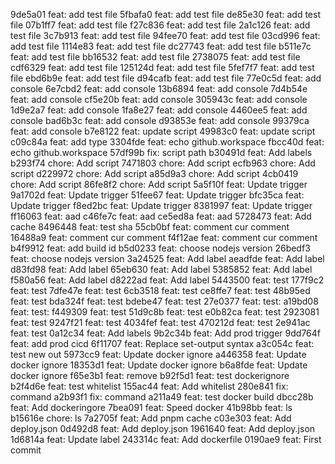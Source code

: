9de5a01 feat: add test file
5fbafa0 feat: add test file
de85e30 feat: add test file
07b1ff7 feat: add test file
f27c836 feat: add test file
2a1c126 feat: add test file
3c7b913 feat: add test file
94fee70 feat: add test file
03cd996 feat: add test file
1114e83 feat: add test file
dc27743 feat: add test file
b511e7c feat: add test file
bb16532 feat: add test file
2738075 feat: add test file
cdf6329 feat: add test file
125124d feat: add test file
5fef7f7 feat: add test file
ebd6b9e feat: add test file
d94cafb feat: add test file
77e0c5d feat: add console
6e7cbd2 feat: add console
13b6894 feat: add console
7d4b54e feat: add console
cf5e20b feat: add console
305943c feat: add console
1d9e2a7 feat: add console
1fa8e27 feat: add console
4460ee5 feat: add console
bad6b3c feat: add console
d93853e feat: add console
99379ca feat: add console
b7e8122 feat: update script
49983c0 feat: update script
c09c84a feat: add type
3304fde feat: echo github.workspace
fbcc40d feat: echo github.workspace
57df99b fix: script path
b30491d feat: Add labels
b293f74 chore: Add script
7471803 chore: Add script
ecfb963 chore: Add script
d229972 chore: Add script
a85d9a3 chore: Add script
4cb0419 chore: Add script
86fe8f2 chore: Add script
5a5f10f feat: Update trigger
9a1702d feat: Update trigger
51fee67 feat: Update trigger
bfc35ca feat: Update trigger
f8ed2bc feat: Update trigger
8381997 feat: Update trigger
ff16063 feat: aad
c46fe7c feat: aad
ce5ed8a feat: aad
5728473 feat: Add cache
8496448 feat: test sha
55cb0bf feat: comment cur comment
16488a9 feat: comment cur comment
f4f12ae feat: comment cur comment
b4f9912 feat: add build id
b5d0233 feat: choose nodejs version
26bedf3 feat: choose nodejs version
3a24525 feat: Add label
aeadfde feat: Add label
d83fd98 feat: Add label
65eb630 feat: Add label
5385852 feat: Add label
f580a56 feat: Add label
d8222ad feat: Add label
5443500 feat: test
177f9c2 feat: test
7dfe47e feat: test
6cb3518 feat: test
ce8ffe7 feat: test
48b95ed feat: test
bda324f feat: test
bdebe47 feat: test
27e0377 feat: test:
a19bd08 feat: test:
f449309 feat: test
51d9c8b feat: test
e0b82ca feat: test
2923081 feat: test
9247f21 feat: test
4034fef feat: test
470212d feat: test
2e941ac feat: test
0a12c34 feat: Add labels
9b2c34b feat: Add prod trigger
9dd764f feat: add prod cicd
6f11707 feat: Replace set-output syntax
a3c054c feat: test new out
5973cc9 feat: Update docker ignore
a446358 feat: Update docker ignore
18353d1 feat: Update docker ignore
b6a8fde feat: Update docker ignore
f65e3b1 feat: remove
b92f5d1 feat: test dockerignore
b2f4d6e feat: test whitelist
155ac44 feat: Add whitelist
280e841 fix: command
a2b93f1 fix: command
a211a49 feat: test docker build
dbcc28b feat: Add dockeringore
7bea091 feat: Speed docker
41b98bb feat: ls
b15616e chore: ls
7a2705f feat: Add pnpm cache
c03e303 feat: Add deploy.json
0d492d8 feat: Add deploy.json
1961640 feat: Add deploy.json
1d6814a feat: Update label
243314c feat: Add dockerfile
0190ae9 feat: First commit
